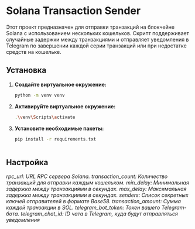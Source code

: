 # Solana Transaction Sender

Этот проект предназначен для отправки транзакций на блокчейне Solana с использованием нескольких кошельков. Скрипт поддерживает случайные задержки между транзакциями и отправляет уведомления в Telegram по завершении каждой серии транзакций или при недостатке средств на кошельке.

## Установка

1. **Создайте виртуальное окружение:**

   ```bash
   python -m venv venv
2. **Активируйте виртуальное окружение:**

   ```bash
   .\venv\Scripts\activate

3. **Установите необходимые пакеты:**

   ```bash
   pip install -r requirements.txt



## Настройка

*rpc_url: URL RPC сервера Solana.
transaction_count: Количество транзакций для отправки каждым кошельком.
min_delay: Минимальная задержка между транзакциями в секундах.
max_delay: Максимальная задержка между транзакциями в секундах.
senders: Список секретных ключей отправителей в формате Base58.
transaction_amount: Сумма каждой транзакции в SOL.
telegram_bot_token: Токен вашего Telegram-бота.
telegram_chat_id: ID чата в Telegram, куда будут отправляться уведомления*
